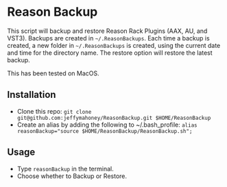 # Reason Backup

This script will backup and restore Reason Rack Plugins (AAX, AU, and VST3). Backups are created in `~/.ReasonBackups`. Each time a backup is created, a new folder in `~/.ReasonBackups` is created, using the current date and time for the directory name. The restore option will restore the latest backup.

This has been tested on MacOS.


## Installation

* Clone this repo: `git clone git@github.com:jeffymahoney/ReasonBackup.git $HOME/ReasonBackup`
* Create an alias by adding the following to ~/.bash_profile: `alias reasonBackup="source $HOME/ReasonBackup/ReasonBackup.sh";`


## Usage

* Type `reasonBackup` in the terminal.
* Choose whether to Backup or Restore.
